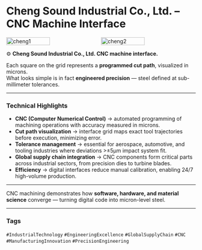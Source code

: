 # Cheng Sound Industrial Co., Ltd. – CNC Machine Interface

<div style="display:flex;flex-wrap:wrap;gap:10px">
  <img src="/alvin-site/JPG_VID/PXL_20250305_092201289.jpg?v=3" alt="cheng1" width="48%">
  <img src="/alvin-site/JPG_VID/PXL_20250305_092208716.jpg?v=3" alt="cheng2" width="48%">
</div>

⚙️ **Cheng Sound Industrial Co., Ltd. CNC machine interface.**  

Each square on the grid represents a **programmed cut path**, visualized in microns.  
What looks simple is in fact **engineered precision** — steel defined at sub-millimeter tolerances.  

---

### Technical Highlights
- **CNC (Computer Numerical Control)** → automated programming of machining operations with accuracy measured in microns.  
- **Cut path visualization** → interface grid maps exact tool trajectories before execution, minimizing error.  
- **Tolerance management** → essential for aerospace, automotive, and tooling industries where deviations >±5µm impact system fit.  
- **Global supply chain integration** → CNC components form critical parts across industrial sectors, from precision dies to turbine blades.  
- **Efficiency** → digital interfaces reduce manual calibration, enabling 24/7 high-volume production.  

---

CNC machining demonstrates how **software, hardware, and material science** converge — turning digital code into micron-level steel.  

---

### Tags  
`#IndustrialTechnology` `#EngineeringExcellence` `#GlobalSupplyChain` `#CNC` `#ManufacturingInnovation` `#PrecisionEngineering`
